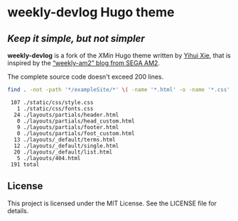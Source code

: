 # weekly-devlog Hugo theme

## _Keep it simple, but not simpler_

**weekly-devlog** is a fork of the *XMin* Hugo theme written by [Yihui Xie](https://yihui.org), that is inspired by the [“weekly-am2” blog from SEGA AM2](https://web.archive.org/web/20040703062543id_/http://www.sega-am2.co.jp/jp/wam2/2004/2004_06_29/2004_06_29_1.html).

The complete source code doesn't exceed 200 lines.

```bash
find . -not -path '*/exampleSite/*' \( -name '*.html' -o -name '*.css' \) | xargs wc -l
```

```
 107 ./static/css/style.css
   1 ./static/css/fonts.css
  24 ./layouts/partials/header.html
   0 ./layouts/partials/head_custom.html
   9 ./layouts/partials/footer.html
   0 ./layouts/partials/foot_custom.html
  13 ./layouts/_default/terms.html
  12 ./layouts/_default/single.html
  20 ./layouts/_default/list.html
   5 ./layouts/404.html
 191 total
```

## License

This project is licensed under the MIT License. See the LICENSE file for details.
